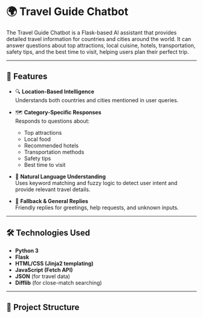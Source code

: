 # 🌍 Travel Guide Chatbot

The Travel Guide Chatbot is a Flask-based AI assistant that provides detailed travel information for countries and cities around the world. It can answer questions about top attractions, local cuisine, hotels, transportation, safety tips, and the best time to visit, helping users plan their perfect trip.

---

## 🧠 Features

- 🔍 **Location-Based Intelligence**  
  Understands both countries and cities mentioned in user queries.

- 🗺️ **Category-Specific Responses**  
  Responds to questions about:
  - Top attractions
  - Local food
  - Recommended hotels
  - Transportation methods
  - Safety tips
  - Best time to visit

- 💬 **Natural Language Understanding**  
  Uses keyword matching and fuzzy logic to detect user intent and provide relevant travel details.

- 🤖 **Fallback & General Replies**  
  Friendly replies for greetings, help requests, and unknown inputs.

---

## 🛠️ Technologies Used

- **Python 3**
- **Flask**
- **HTML/CSS (Jinja2 templating)**
- **JavaScript (Fetch API)**
- **JSON** (for travel data)
- **Difflib** (for close-match searching)

---

## 📁 Project Structure

